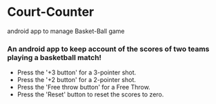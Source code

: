# Court-Counter

android app to manage Basket-Ball game

### An android app to keep account of the scores of two teams playing a basketball match!

- Press the '+3 button' for a 3-pointer shot.
- Press the '+2 button' for a 2-pointer shot.
- Press the 'Free throw button' for a Free Throw.
- Press the 'Reset' button to reset the scores to zero.
